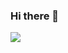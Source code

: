 ### Hi there 👋

<img src="https://capsule-render.vercel.app/api?type=soft&color=auto&height=300&section=header&text=YEAH();&fontSize=90" />


